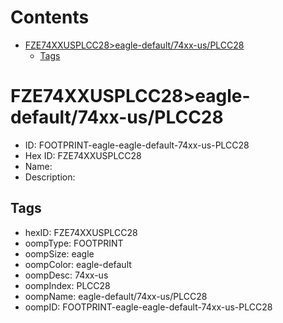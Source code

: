 



Contents
========

* [FZE74XXUSPLCC28>eagle-default/74xx-us/PLCC28](#fze74xxusplcc28eagle-default74xx-usplcc28)
	* [Tags](#tags)

# FZE74XXUSPLCC28>eagle-default/74xx-us/PLCC28

- ID: FOOTPRINT-eagle-eagle-default-74xx-us-PLCC28
- Hex ID: FZE74XXUSPLCC28
- Name: 
- Description: 

## Tags

- hexID: FZE74XXUSPLCC28
- oompType: FOOTPRINT
- oompSize: eagle
- oompColor: eagle-default
- oompDesc: 74xx-us
- oompIndex: PLCC28
- oompName: eagle-default/74xx-us/PLCC28
- oompID: FOOTPRINT-eagle-eagle-default-74xx-us-PLCC28
